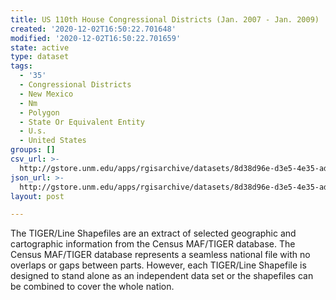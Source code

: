 ```yaml
---
title: US 110th House Congressional Districts (Jan. 2007 - Jan. 2009)
created: '2020-12-02T16:50:22.701648'
modified: '2020-12-02T16:50:22.701659'
state: active
type: dataset
tags:
  - '35'
  - Congressional Districts
  - New Mexico
  - Nm
  - Polygon
  - State Or Equivalent Entity
  - U.s.
  - United States
groups: []
csv_url: >-
  http://gstore.unm.edu/apps/rgisarchive/datasets/8d38d96e-d3e5-4e35-ad9d-a24a5d234540/tl_2008_35_cd110.derived.csv
json_url: >-
  http://gstore.unm.edu/apps/rgisarchive/datasets/8d38d96e-d3e5-4e35-ad9d-a24a5d234540/tl_2008_35_cd110.derived.json
layout: post

---
```

The TIGER/Line Shapefiles are an extract of selected geographic and cartographic information from the Census MAF/TIGER database.  The Census MAF/TIGER database represents a seamless national file with no overlaps or gaps between parts.  However, each TIGER/Line Shapefile is designed to stand alone as an independent data set or the shapefiles can be combined to cover the whole nation.
